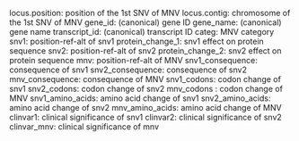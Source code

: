 locus.position: position of the 1st SNV of MNV
locus.contig: chromosome of the 1st SNV of MNV
gene_id: (canonical) gene ID
gene_name: (canonical) gene name
transcript_id: (canonical) transcript ID
categ: MNV category
snv1: position-ref-alt of snv1
protein_change_1: snv1 effect on protein sequence
snv2: position-ref-alt of snv2
protein_change_2: snv2 effect on protein sequence
mnv: position-ref-alt of MNV
snv1_consequence: consequence of snv1
snv2_consequence: consequence of snv2
mnv_consequence: consequence of MNV
snv1_codons: codon change of snv1 
snv2_codons: codon change of snv2
mnv_codons	: codon change of MNV 
snv1_amino_acids: amino acid change of snv1
snv2_amino_acids: amino acid change of snv2
mnv_amino_acids: amino acid change of MNV
clinvar1: clinical significance of snv1
clinvar2: clinical significance of snv2
clinvar_mnv: clinical significance of mnv